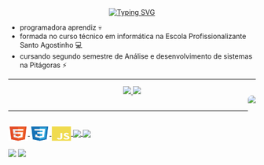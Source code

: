 <div align="center">
<a href="https://git.io/typing-svg"><img src="https://readme-typing-svg.demolab.com?font=Fira+Code&size=25&pause=1000&color=BB02F7&multiline=true&width=448&height=54&lines=ooi%2C+meu+nome+%C3%A9+Anna+Luiza+%3A)" alt="Typing SVG" /></a>
</div>
 
<ul>
 <li> programadora aprendiz 💀</li>
 <li> formada no curso técnico em informática na Escola Profissionalizante Santo Agostinho 💻</li>
 <li> cursando segundo semestre de Análise e desenvolvimento de sistemas na Pitágoras ⚡</li>
</ul>
<hr>


<div align="center">
  
  <a href="https://github.com/1234anna">
  <img height="190em" src="https://github-readme-stats.vercel.app/api?username=1234anna&show_icons=true&theme=dark&include_all_commits=true&count_private=true&icon_color=FFFFFF"/>
   <img height="130em" src="https://github-readme-stats.vercel.app/api/top-langs/?username=1234anna&layout=compact&langs_count=7&theme=dark"/>
   </div>
 

 <div>
  <img align="right" height="150" style="border-radius:50px; "src= "https://i.picasion.com/pic92/956cd3b334ef9f7dbf967d230f5bcc88.gif"">
 </div>
  
  <br>
  <hr>
   
  <br>
                                 
  <div> <img align="center"  height="30" width="40" src="https://raw.githubusercontent.com/devicons/devicon/master/icons/html5/html5-original.svg">
   <img align="center"  height="30" width="40" src="https://raw.githubusercontent.com/devicons/devicon/master/icons/css3/css3-original.svg">
   <img align="center" height="30" width="40" src="https://raw.githubusercontent.com/devicons/devicon/master/icons/javascript/javascript-plain.svg">
   <img align="center" src="https://img.shields.io/badge/Bootstrap-563D7C?style=for-the-badge&logo=bootstrap&logoColor=white">                                                                                                                            
   <img align="center" src="https://img.shields.io/badge/C%23-239120?style=for-the-badge&logo=c-sharp&logoColor=white">                                                                                                                                            
  </div> <br>
                                                                                                                                       <div> 
  <a href="https://instagram.com/__anna_luiza" target="_blank"><img src="https://img.shields.io/badge/-Instagram-%23E4405F?style=for-the-badge&logo=instagram&logoColor=white" target="_blank"></a>
  <a href = "luizaanna.gs@gmail.com"><img src=https://img.shields.io/badge/Gmail-D14836?style=for-the-badge&logo=gmail&logoColor=white></a>
  </div>

  
 
